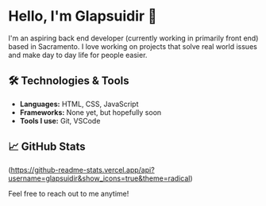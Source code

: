 # Hello, I'm Glapsuidir 👋

I'm an aspiring back end developer (currently working in primarily front end) based in Sacramento. I love working on projects that solve real world issues and make day to day life for people easier.

## 🛠️ Technologies & Tools
- **Languages:** HTML, CSS, JavaScript
- **Frameworks:** None yet, but hopefully soon
- **Tools I use:** Git, VSCode

## 📈 GitHub Stats
(https://github-readme-stats.vercel.app/api?username=glapsuidir&show_icons=true&theme=radical)

Feel free to reach out to me anytime!
